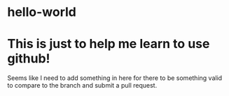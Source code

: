 # hello-world
This is just to help me learn to use github!
===========
Seems like I need to add something in here for there to be something valid to compare to the branch and submit a pull request.
